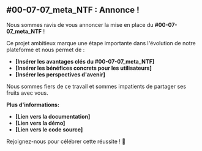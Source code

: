 ##  #00-07-07_meta_NTF : Annonce !

Nous sommes ravis de vous annoncer la mise en place du **#00-07-07_meta_NTF** ! 

Ce projet ambitieux marque une étape importante dans l'évolution de notre plateforme et nous permet de :

* **[Insérer les avantages clés du #00-07-07_meta_NTF]**
* **[Insérer les bénéfices concrets pour les utilisateurs]**
* **[Insérer les perspectives d'avenir]**

Nous sommes fiers de ce travail et sommes impatients de partager ses fruits avec vous. 

**Plus d'informations:**

* **[Lien vers la documentation]**
* **[Lien vers la démo]**
* **[Lien vers le code source]**


Rejoignez-nous pour célébrer cette réussite !  🎉


